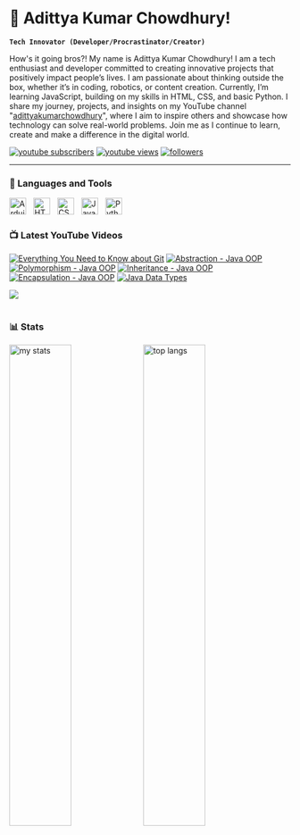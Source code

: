 # 👑 Adittya Kumar Chowdhury!

**`Tech Innovator (Developer/Procrastinator/Creator)`**

How's it going bros?! My name is Adittya Kumar Chowdhury! I am a tech enthusiast and developer committed to creating innovative projects that positively impact people’s lives. I am passionate about thinking outside the box, whether it’s in coding, robotics, or content creation. Currently, I’m learning JavaScript, building on my skills in HTML, CSS, and basic Python. I share my journey, projects, and insights on my YouTube channel "[adittyakumarchowdhury][youtube]", where I aim to inspire others and showcase how technology can solve real-world problems. Join me as I continue to learn, create and make a difference in the digital world.

   <p align="left">
      <a href="https://www.youtube.com/channel/UCu68HfYtlcXFI7kNhnSdspA?sub_confirmation=1">
         <img alt="youtube subscribers" title="Subscribe to my YouTube channel" src="https://custom-icon-badges.demolab.com/youtube/channel/subscribers/UCu68HfYtlcXFI7kNhnSdspA?color=%23E05D44&label=SUBSCRIBE&logo=video&logoColor=white&style=for-the-badge&labelColor=CE4630"/></a> 
      <a href="https://www.youtube.com/c/adittyakumarchowdhury">
         <img alt="youtube views" title="YouTube views" src="https://custom-icon-badges.demolab.com/youtube/channel/views/UCu68HfYtlcXFI7kNhnSdspA?color=%23E1AD0E&logo=eye&logoColor=white&style=for-the-badge&labelColor=C79600"/></a> 
      <a href="https://github.com/TheAdittyaKumar?tab=followers">
         <img alt="followers" title="Follow me on Github" src="https://custom-icon-badges.demolab.com/github/followers/TheAdittyaKumar?color=236ad3&labelColor=1155ba&style=for-the-badge&logo=person-add&label=Follow&logoColor=white"/></a>
   </p>

---

### 🧰 Languages and Tools

<img align="left" alt="Arduino" width="30px" style="padding-right:10px;" src="https://cdn.jsdelivr.net/gh/devicons/devicon@latest/icons/arduino/arduino-original.svg"/>
<img align="left" alt="HTML" width="30px" style="padding-right:10px;" src="https://cdn.jsdelivr.net/gh/devicons/devicon/icons/html5/html5-plain.svg" />
<img align="left" alt="CSS" width="30px" style="padding-right:10px;" src="https://cdn.jsdelivr.net/gh/devicons/devicon/icons/css3/css3-plain.svg" />
<img align="left" alt="JavaScript" width="30px" style="padding-right:10px;" src="https://cdn.jsdelivr.net/gh/devicons/devicon/icons/javascript/javascript-plain.svg" />
<img align="left" alt="Python" width="30px" style="padding-right:10px;" src="https://cdn.jsdelivr.net/gh/devicons/devicon/icons/python/python-plain.svg" />
<br />

#

### 📺 Latest YouTube Videos

<!-- BEGIN YOUTUBE-CARDS -->
[![Everything You Need to Know about Git](https://ytcards.demolab.com/?id=K6Q31YkorUE&title=Everything+You+Need+to+Know+about+Git&lang=en&timestamp=1724864414&background_color=%230d1117&title_color=%23ffffff&stats_color=%23dedede&max_title_lines=1&width=250&border_radius=5&duration=1396 "Everything You Need to Know about Git")](https://www.youtube.com/watch?v=K6Q31YkorUE)
[![Abstraction - Java OOP](https://ytcards.demolab.com/?id=Om2kORezNu8&title=Abstraction+-+Java+OOP&lang=en&timestamp=1724774421&background_color=%230d1117&title_color=%23ffffff&stats_color=%23dedede&max_title_lines=1&width=250&border_radius=5&duration=59 "Abstraction - Java OOP")](https://www.youtube.com/watch?v=Om2kORezNu8)
[![Polymorphism - Java OOP](https://ytcards.demolab.com/?id=CWX3txO1jP0&title=Polymorphism+-+Java+OOP&lang=en&timestamp=1724688018&background_color=%230d1117&title_color=%23ffffff&stats_color=%23dedede&max_title_lines=1&width=250&border_radius=5&duration=56 "Polymorphism - Java OOP")](https://www.youtube.com/watch?v=CWX3txO1jP0)
[![Inheritance - Java OOP](https://ytcards.demolab.com/?id=I8rdKkcKbB0&title=Inheritance+-+Java+OOP&lang=en&timestamp=1724601613&background_color=%230d1117&title_color=%23ffffff&stats_color=%23dedede&max_title_lines=1&width=250&border_radius=5&duration=43 "Inheritance - Java OOP")](https://www.youtube.com/watch?v=I8rdKkcKbB0)
[![Encapsulation - Java OOP](https://ytcards.demolab.com/?id=OSn5A7W45dI&title=Encapsulation+-+Java+OOP&lang=en&timestamp=1724515231&background_color=%230d1117&title_color=%23ffffff&stats_color=%23dedede&max_title_lines=1&width=250&border_radius=5&duration=32 "Encapsulation - Java OOP")](https://www.youtube.com/watch?v=OSn5A7W45dI)
[![Java Data Types](https://ytcards.demolab.com/?id=SKS9UMVW5Mc&title=Java+Data+Types&lang=en&timestamp=1724414437&background_color=%230d1117&title_color=%23ffffff&stats_color=%23dedede&max_title_lines=1&width=250&border_radius=5&duration=54 "Java Data Types")](https://www.youtube.com/watch?v=SKS9UMVW5Mc)
<!-- END YOUTUBE-CARDS -->

[<img src="https://custom-icon-badges.demolab.com/badge/-Subscribe%20For%20More-red?style=for-the-badge&logo=video&logoColor=white"/>](https://www.youtube.com/channel/UCu68HfYtlcXFI7kNhnSdspA?sub_confirmation=1)

#

### 📊 Stats

<img alt="my stats" align="left" width="47%" src="https://github-readme-stats.vercel.app/api?username=TheAdittyaKumar" />
<img alt="top langs" align="left" width="47%" src="https://github-readme-stats.vercel.app/api/top-langs/?username=TheAdittyaKumar&layout=compact" />

<!-- ![GitHub Streak](https://streak-stats.demolab.com?user=TheAdittyaKumar&theme=swift&border_radius=4.5) -->



#
<!--
<details>
 <summary><h3>👨‍💻 Adittya's Coding Journey</h3></summary>
   Hi, I’m Adittya Kumar Chowdhury. I’m focused on using technology to solve real problems and make a meaningful impact. Whether it’s developing affordable water purification systems or creating tools like the 'Eyewriter' to assist those with disabilities, I believe in approaching challenges with practical, innovative solutions.

I have had the privilege of having my work recognized on both national and international stages, but my real motivation comes from pushing boundaries and finding new ways to help others. Right now, I’m deepening my knowledge of JavaScript, building on my skills in Arduino, HTML, CSS, and Python, to keep developing projects that matter.

I also share my journey on YouTube, aiming to inspire others to think creatively and make a difference. If you’re interested in impactful tech, I would love to connect and explore what we can achieve together.
-->
[Portfolio?!]: https://theadittyakumar.github.io/
[youtube]: https://www.youtube.com/@adittyakumarchowdhury
